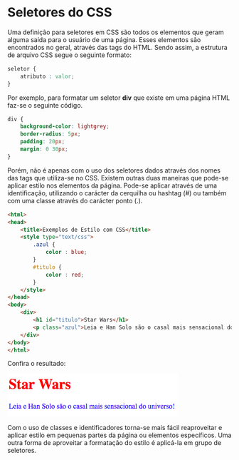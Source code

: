 # Seletores do CSS

Uma definição para seletores em CSS são todos os elementos que geram alguma saída para o usuário de uma página. Esses elementos são encontrados no geral, através das tags do HTML. Sendo assim, a estrutura de arquivo CSS segue o seguinte formato:

```css
seletor {
    atributo : valor;
}
```

Por exemplo, para formatar um seletor **div** que existe em uma página HTML faz-se o seguinte código.

```css
div {
    background-color: lightgrey;
    border-radius: 5px;
    padding: 20px;
    margin: 0 30px;
}
```

Porém, não é apenas com o uso dos seletores dados através dos nomes das tags que utiliza-se no CSS. Existem outras duas maneiras que pode-se aplicar estilo nos elementos da página. Pode-se aplicar através de uma identificação, utilizando o carácter  da cerquilha ou hashtag \(\#\) ou também com uma classe através do carácter ponto \(.\).

```html
<html>
<head>
    <title>Exemplos de Estilo com CSS</title>
    <style type="text/css">
        .azul {
            color : blue;
        }
        #titulo {
            color : red;
        }
    </style>
</head>
<body>
    <div>
        <h1 id="titulo">Star Wars</h1>
        <p class="azul">Leia e Han Solo são o casal mais sensacional do universo!</p>
    </div>
</body>
</html>
```

Confira o resultado:

![](/assets/id-class.png)

Com o uso de classes e identificadores torna-se mais fácil reaproveitar e aplicar estilo em pequenas partes da página ou elementos específicos. Uma outra forma de aproveitar a formatação do estilo é aplicá-la em grupo de seletores.

